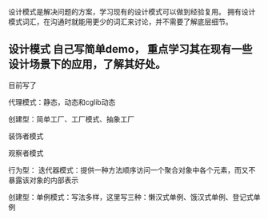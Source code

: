设计模式是解决问题的方案，学习现有的设计模式可以做到经验复用。
拥有设计模式词汇，在沟通时就能用更少的词汇来讨论，并不需要了解底层细节。

## 设计模式 自己写简单demo， 重点学习其在现有一些设计场景下的应用，了解其好处。
目前写了

代理模式：静态，动态和cglib动态

创建型：简单工厂、工厂模式、抽象工厂

装饰者模式

观察者模式
 
行为型： 迭代器模式：提供一种方法顺序访问一个聚合对象中各个元素，而又不暴露该对象的内部表示

创建型：单例模式：写法多样，这里写三种：懒汉式单例、饿汉式单例、登记式单例

[comment]: <> (/****/)